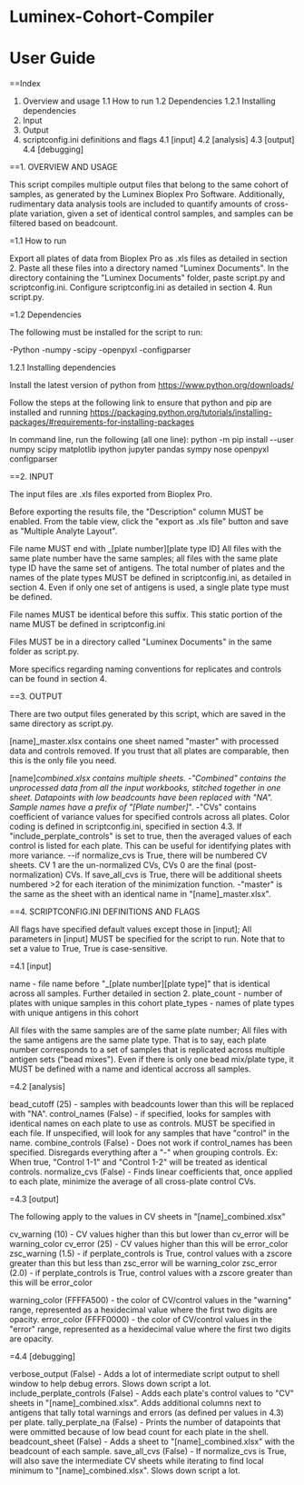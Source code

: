 # Luminex-Cohort-Compiler
# User Guide

==Index
1. Overview and usage
  1.1 How to run
  1.2 Dependencies
    1.2.1 Installing dependencies
2. Input
3. Output
4. scriptconfig.ini definitions and flags
  4.1 [input]
  4.2 [analysis]
  4.3 [output]
  4.4 [debugging]

==1. OVERVIEW AND USAGE

This script compiles multiple output files that belong to the same cohort of samples, as generated by the Luminex Bioplex Pro Software.  Additionally, rudimentary data analysis tools are included to quantify amounts of cross-plate variation, given a set of identical control samples, and samples can be filtered based on beadcount.

=1.1 How to run

Export all plates of data from Bioplex Pro as .xls files as detailed in section 2.  Paste all these files into a directory named "Luminex Documents".  In the directory containing the "Luminex Documents" folder, paste script.py and scriptconfig.ini.  Configure scriptconfig.ini as detailed in section 4.  Run script.py.

=1.2 Dependencies

The following must be installed for the script to run:

-Python
-numpy
-scipy
-openpyxl
-configparser

1.2.1 Installing dependencies

Install the latest version of python from https://www.python.org/downloads/ 

Follow the steps at the following link to ensure that python and pip are installed and running https://packaging.python.org/tutorials/installing-packages/#requirements-for-installing-packages

In command line, run the following (all one line):
python -m pip install --user numpy scipy matplotlib ipython jupyter pandas sympy nose openpyxl configparser

==2. INPUT

The input files are .xls files exported from Bioplex Pro.  

Before exporting the results file, the "Description" column MUST be enabled. From the table view, click the "export as .xls file" button and save as "Multiple Analyte Layout".

File name MUST end with _[plate number][plate type ID]  All files with the same plate number have the same samples; all files with the same plate type ID have the same set of antigens.  The total number of plates and the names of the plate types MUST be defined in scriptconfig.ini, as detailed in section 4.  Even if only one set of antigens is used, a single plate type must be defined.

File names MUST be identical before this suffix. This static portion of the name MUST be defined in scriptconfig.ini

Files MUST be in a directory called "Luminex Documents" in the same folder as script.py. 

More specifics regarding naming conventions for replicates and controls can be found in section 4. 

==3. OUTPUT

There are two output files generated by this script, which are saved in the same directory as script.py.

[name]_master.xlsx contains one sheet named "master" with processed data and controls removed. If you trust that all plates are comparable, then this is the only file you need.

[name]_combined.xlsx contains multiple sheets. 
-"Combined" contains the unprocessed data from all the input workbooks, stitched together in one sheet. Datapoints with low beadcounts have been replaced with "NA".  Sample names have a prefix of "[Plate number]_".
-"CVs" contains coefficient of variance values for specified controls across all plates. Color coding is defined in scriptconfig.ini, specified in section 4.3. If "include_perplate_controls" is set to true, then the averaged values of each control is listed for each plate. This can be useful for identifying plates with more variance.
--if normalize_cvs is True, there will be numbered CV sheets. CV 1 are the un-normalized CVs, CVs 0 are the final (post-normalization) CVs.  If save_all_cvs is True, there will be additional sheets numbered >2 for each iteration of the minimization function.
-"master" is the same as the sheet with an identical name in "[name]_master.xlsx".


==4. SCRIPTCONFIG.INI DEFINITIONS AND FLAGS

All flags have specified default values except those in [input]; All parameters in [input] MUST be specified for the script to run. Note that to set a value to True, True is case-sensitive.

=4.1 [input]

name - file name before "_[plate number][plate type]" that is identical across all samples. Further detailed in section 2.
plate_count - number of plates with unique samples in this cohort
plate_types - names of plate types with unique antigens in this cohort

All files with the same samples are of the same plate number; All files with the same antigens are the same plate type.  That is to say, each plate number corresponds to a set of samples that is replicated across multiple antigen sets ("bead mixes").  Even if there is only one bead mix/plate type, it MUST be defined with a name and identical accross all samples.

=4.2 [analysis]

bead_cutoff (25) - samples with beadcounts lower than this will be replaced with "NA".
control_names (False) - if specified, looks for samples with identical names on each plate to use as controls.  MUST be specified in each file.  If unspecified, will look for any samples that have "control" in the name.
combine_controls (False) - Does not work if control_names has been specified. Disregards everything after a "-" when grouping controls.  Ex: When true, "Control 1-1" and "Control 1-2" will be treated as identical controls.
normalize_cvs (False) - Finds linear coefficients that, once applied to each plate, minimize the average of all cross-plate control CVs.

=4.3 [output]

The following apply to the values in CV sheets in "[name]_combined.xlsx"

cv_warning (10) - CV values higher than this but lower than cv_error will be warning_color
cv_error (25) - CV values higher than this will be error_color
zsc_warning (1.5) - if perplate_controls is True, control values with a zscore greater than this but less than zsc_error will be warning_color
zsc_error (2.0) - if perplate_controls is True, control values with a zscore greater than this will be error_color

warning_color (FFFFA500) - the color of CV/control values in the "warning" range, represented as a hexidecimal value where the first two digits are opacity.
error_color (FFFF0000) - the color of CV/control values in the "error" range, represented as a hexidecimal value where the first two digits are opacity.

=4.4 [debugging]

verbose_output (False) - Adds a lot of intermediate script output to shell window to help debug errors. Slows down script a lot.
include_perplate_controls (False) - Adds each plate's control values to "CV" sheets in "[name]_combined.xlsx".  Adds additional columns next to antigens that tally total warnings and errors (as defined per values in 4.3) per plate.
tally_perplate_na (False) - Prints the number of datapoints that were ommitted because of low bead count for each plate in the shell.
beadcount_sheet (False) - Adds a sheet to "[name]_combined.xlsx" with the beadcount of each sample.
save_all_cvs (False) - If normalize_cvs is True, will also save the intermediate CV sheets while iterating to find local minimum to "[name]_combined.xlsx". Slows down script a lot.
